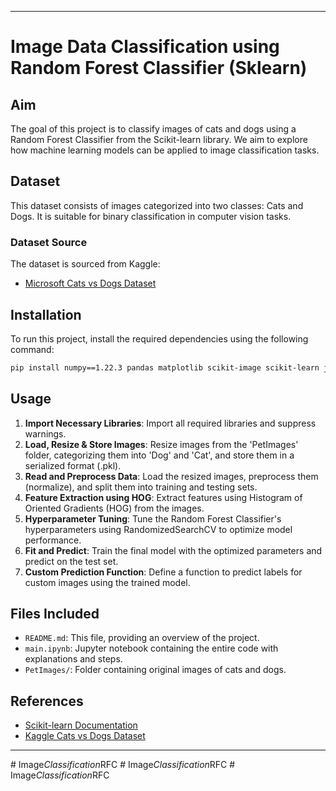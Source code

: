 
---

# Image Data Classification using Random Forest Classifier (Sklearn)

## Aim
The goal of this project is to classify images of cats and dogs using a Random Forest Classifier from the Scikit-learn library. We aim to explore how machine learning models can be applied to image classification tasks.

## Dataset
This dataset consists of images categorized into two classes: Cats and Dogs. It is suitable for binary classification in computer vision tasks.

### Dataset Source
The dataset is sourced from Kaggle:
- [Microsoft Cats vs Dogs Dataset](https://www.kaggle.com/datasets/shaunthesheep/microsoft-catsvsdogs-dataset)

## Installation
To run this project, install the required dependencies using the following command:

```bash
pip install numpy==1.22.3 pandas matplotlib scikit-image scikit-learn joblib opencv-python imageio[pyav]
```

## Usage
1. **Import Necessary Libraries**: Import all required libraries and suppress warnings.
2. **Load, Resize & Store Images**: Resize images from the 'PetImages' folder, categorizing them into 'Dog' and 'Cat', and store them in a serialized format (.pkl).
3. **Read and Preprocess Data**: Load the resized images, preprocess them (normalize), and split them into training and testing sets.
4. **Feature Extraction using HOG**: Extract features using Histogram of Oriented Gradients (HOG) from the images.
5. **Hyperparameter Tuning**: Tune the Random Forest Classifier's hyperparameters using RandomizedSearchCV to optimize model performance.
6. **Fit and Predict**: Train the final model with the optimized parameters and predict on the test set.
7. **Custom Prediction Function**: Define a function to predict labels for custom images using the trained model.

## Files Included
- `README.md`: This file, providing an overview of the project.
- `main.ipynb`: Jupyter notebook containing the entire code with explanations and steps.
- `PetImages/`: Folder containing original images of cats and dogs.

## References
- [Scikit-learn Documentation](https://scikit-learn.org/stable/documentation.html)
- [Kaggle Cats vs Dogs Dataset](https://www.kaggle.com/datasets/shaunthesheep/microsoft-catsvsdogs-dataset)

---
#   I m a g e _ C l a s s i f i c a t i o n _ R F C  
 #   I m a g e _ C l a s s i f i c a t i o n _ R F C  
 #   I m a g e _ C l a s s i f i c a t i o n _ R F C  
 